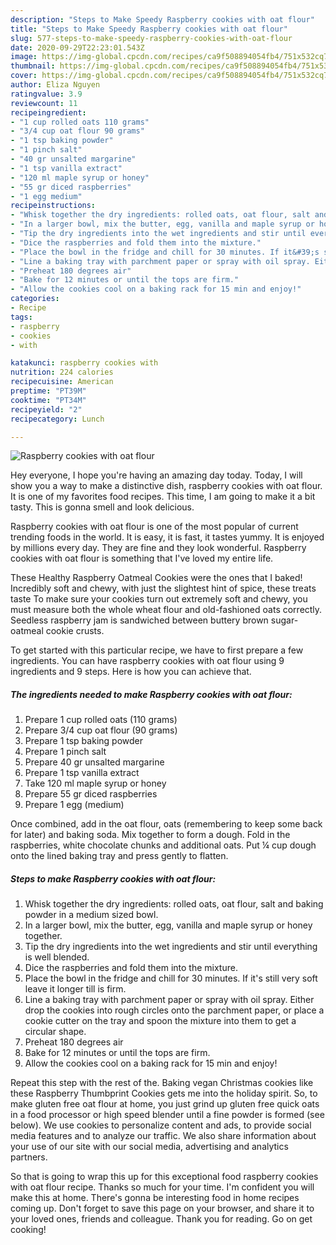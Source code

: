 ```yaml
---
description: "Steps to Make Speedy Raspberry cookies with oat flour"
title: "Steps to Make Speedy Raspberry cookies with oat flour"
slug: 577-steps-to-make-speedy-raspberry-cookies-with-oat-flour
date: 2020-09-29T22:23:01.543Z
image: https://img-global.cpcdn.com/recipes/ca9f508894054fb4/751x532cq70/raspberry-cookies-with-oat-flour-recipe-main-photo.jpg
thumbnail: https://img-global.cpcdn.com/recipes/ca9f508894054fb4/751x532cq70/raspberry-cookies-with-oat-flour-recipe-main-photo.jpg
cover: https://img-global.cpcdn.com/recipes/ca9f508894054fb4/751x532cq70/raspberry-cookies-with-oat-flour-recipe-main-photo.jpg
author: Eliza Nguyen
ratingvalue: 3.9
reviewcount: 11
recipeingredient:
- "1 cup rolled oats 110 grams"
- "3/4 cup oat flour 90 grams"
- "1 tsp baking powder"
- "1 pinch salt"
- "40 gr unsalted margarine"
- "1 tsp vanilla extract"
- "120 ml maple syrup or honey"
- "55 gr diced raspberries"
- "1 egg medium"
recipeinstructions:
- "Whisk together the dry ingredients: rolled oats, oat flour, salt and baking powder in a medium sized bowl."
- "In a larger bowl, mix the butter, egg, vanilla and maple syrup or honey together."
- "Tip the dry ingredients into the wet ingredients and stir until everything is well blended."
- "Dice the raspberries and fold them into the mixture."
- "Place the bowl in the fridge and chill for 30 minutes. If it&#39;s still very soft leave it longer till is firm."
- "Line a baking tray with parchment paper or spray with oil spray. Either drop the cookies into rough circles onto the parchment paper, or place a cookie cutter on the tray and spoon the mixture into them to get a circular shape."
- "Preheat 180 degrees air"
- "Bake for 12 minutes or until the tops are firm."
- "Allow the cookies cool on a baking rack for 15 min and enjoy!"
categories:
- Recipe
tags:
- raspberry
- cookies
- with

katakunci: raspberry cookies with 
nutrition: 224 calories
recipecuisine: American
preptime: "PT39M"
cooktime: "PT34M"
recipeyield: "2"
recipecategory: Lunch

---
```



![Raspberry cookies with oat flour](https://img-global.cpcdn.com/recipes/ca9f508894054fb4/751x532cq70/raspberry-cookies-with-oat-flour-recipe-main-photo.jpg)

Hey everyone, I hope you're having an amazing day today. Today, I will show you a way to make a distinctive dish, raspberry cookies with oat flour. It is one of my favorites food recipes. This time, I am going to make it a bit tasty. This is gonna smell and look delicious.

Raspberry cookies with oat flour is one of the most popular of current trending foods in the world. It is easy, it is fast, it tastes yummy. It is enjoyed by millions every day. They are fine and they look wonderful. Raspberry cookies with oat flour is something that I've loved my entire life.

These Healthy Raspberry Oatmeal Cookies were the ones that I baked! Incredibly soft and chewy, with just the slightest hint of spice, these treats taste To make sure your cookies turn out extremely soft and chewy, you must measure both the whole wheat flour and old-fashioned oats correctly. Seedless raspberry jam is sandwiched between buttery brown sugar-oatmeal cookie crusts.


To get started with this particular recipe, we have to first prepare a few ingredients. You can have raspberry cookies with oat flour using 9 ingredients and 9 steps. Here is how you can achieve that.

<!--inarticleads1-->

##### The ingredients needed to make Raspberry cookies with oat flour:

1. Prepare 1 cup rolled oats (110 grams)
1. Prepare 3/4 cup oat flour (90 grams)
1. Prepare 1 tsp baking powder
1. Prepare 1 pinch salt
1. Prepare 40 gr unsalted margarine
1. Prepare 1 tsp vanilla extract
1. Take 120 ml maple syrup or honey
1. Prepare 55 gr diced raspberries
1. Prepare 1 egg (medium)


Once combined, add in the oat flour, oats (remembering to keep some back for later) and baking soda. Mix together to form a dough. Fold in the raspberries, white chocolate chunks and additional oats. Put ¼ cup dough onto the lined baking tray and press gently to flatten. 

<!--inarticleads2-->

##### Steps to make Raspberry cookies with oat flour:

1. Whisk together the dry ingredients: rolled oats, oat flour, salt and baking powder in a medium sized bowl.
1. In a larger bowl, mix the butter, egg, vanilla and maple syrup or honey together.
1. Tip the dry ingredients into the wet ingredients and stir until everything is well blended.
1. Dice the raspberries and fold them into the mixture.
1. Place the bowl in the fridge and chill for 30 minutes. If it&#39;s still very soft leave it longer till is firm.
1. Line a baking tray with parchment paper or spray with oil spray. Either drop the cookies into rough circles onto the parchment paper, or place a cookie cutter on the tray and spoon the mixture into them to get a circular shape.
1. Preheat 180 degrees air
1. Bake for 12 minutes or until the tops are firm.
1. Allow the cookies cool on a baking rack for 15 min and enjoy!


Repeat this step with the rest of the. Baking vegan Christmas cookies like these Raspberry Thumbprint Cookies gets me into the holiday spirit. So, to make gluten free oat flour at home, you just grind up gluten free quick oats in a food processor or high speed blender until a fine powder is formed (see below). We use cookies to personalize content and ads, to provide social media features and to analyze our traffic. We also share information about your use of our site with our social media, advertising and analytics partners. 

So that is going to wrap this up for this exceptional food raspberry cookies with oat flour recipe. Thanks so much for your time. I'm confident you will make this at home. There's gonna be interesting food in home recipes coming up. Don't forget to save this page on your browser, and share it to your loved ones, friends and colleague. Thank you for reading. Go on get cooking!
